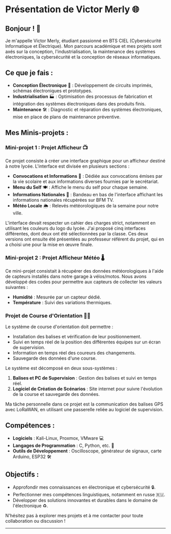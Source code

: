 # Présentation de Victor Merly 🌐

## Bonjour ! 👋

Je m'appelle Victor Merly, étudiant passionné en BTS CIEL (Cybersécurité Informatique et Électrique). Mon parcours académique et mes projets sont axés sur la conception, l'industrialisation, la maintenance des systèmes électroniques, la cybersécurité et la conception de réseaux informatiques.

## Ce que je fais :

- **Conception Électronique** 🔧 : Développement de circuits imprimés, schémas électroniques et prototypes.
- **Industrialisation** 🏭 : Optimisation des processus de fabrication et intégration des systèmes électroniques dans des produits finis.
- **Maintenance** 🛠️ : Diagnostic et réparation des systèmes électroniques, mise en place de plans de maintenance préventive.

## Mes Minis-projets :

### Mini-projet 1 : Projet Afficheur 📺

Ce projet consiste à créer une interface graphique pour un afficheur destiné à notre lycée. L'interface est divisée en plusieurs sections :

- **Convocations et Informations** 📢 : Dédiée aux convocations émises par la vie scolaire et aux informations diverses fournies par le secrétariat.
- **Menu du Self** 🍽️ : Affiche le menu du self pour chaque semaine.
- **Informations Nationales** 📰 : Bandeau en bas de l'interface affichant les informations nationales récupérées sur BFM TV.
- **Météo Locale** 🌦️ : Relevés météorologiques de la semaine pour notre ville.

L'interface devait respecter un cahier des charges strict, notamment en utilisant les couleurs du logo du lycée. J'ai proposé cinq interfaces différentes, dont deux ont été sélectionnées par la classe. Ces deux versions ont ensuite été présentées au professeur référent du projet, qui en a choisi une pour la mise en œuvre finale.

### Mini-projet 2 : Projet Afficheur Météo 🌡️

Ce mini-projet consistait à récupérer des données météorologiques à l'aide de capteurs installés dans notre garage à vélos/motos. Nous avons développé des codes pour permettre aux capteurs de collecter les valeurs suivantes :

- **Humidité** : Mesurée par un capteur dédié.
- **Température** : Suivi des variations thermiques.

### Projet de Course d'Orientation 🏃‍♂️

Le système de course d'orientation doit permettre :

- Installation des balises et vérification de leur positionnement.
- Suivi en temps réel de la position des différentes équipes sur un écran de supervision.
- Information en temps réel des coureurs des changements.
- Sauvegarde des données d'une course.

Le système est décomposé en deux sous-systèmes :

1. **Balises et PC de Supervision** : Gestion des balises et suivi en temps réel.
2. **Logiciel de Création de Scénarios** : Site internet pour suivre l'évolution de la course et sauvegarde des données.

Ma tâche personnelle dans ce projet est la communication des balises GPS avec LoRaWAN, en utilisant une passerelle reliée au logiciel de supervision.

## Compétences :

- **Logiciels** : Kali-Linux, Proxmox, VMware 💻
- **Langages de Programmation** : C, Python, etc. 🐍
- **Outils de Développement** : Oscilloscope, générateur de signaux, carte Arduino, ESP32 🛠️

## Objectifs :

- Approfondir mes connaissances en électronique et cybersécurité 🔒.
- Perfectionner mes compétences linguistiques, notamment en russe 🇷🇺.
- Développer des solutions innovantes et durables dans le domaine de l'électronique ♻️.

N'hésitez pas à explorer mes projets et à me contacter pour toute collaboration ou discussion !

---
